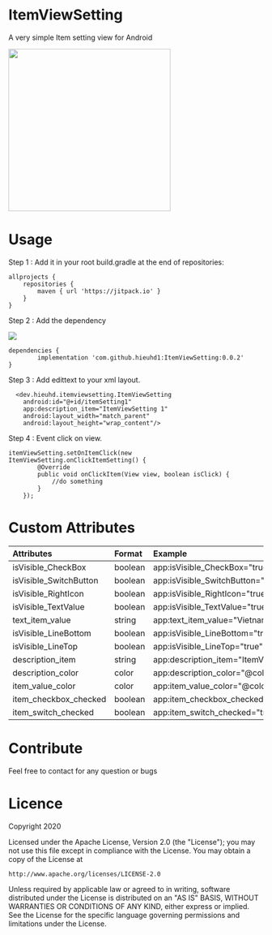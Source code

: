# ItemViewSetting

A very simple Item setting view for Android

<img src="https://user-images.githubusercontent.com/20981474/81314152-fb205500-90b2-11ea-867b-20a5c896a392.png" width="320" />

# Usage

Step 1 : Add it in your root build.gradle at the end of repositories:

	allprojects {
		repositories {
			maven { url 'https://jitpack.io' }
		}
	}
	
Step 2 : Add the dependency

[![](https://jitpack.io/v/hieuhd1/ItemViewSetting.svg)](https://jitpack.io/#hieuhd1/ItemViewSetting/)

	dependencies {
	        implementation 'com.github.hieuhd1:ItemViewSetting:0.0.2'
	}


Step 3 : Add edittext to your xml layout.
      
      <dev.hieuhd.itemviewsetting.ItemViewSetting
        android:id="@+id/itemSetting1"
        app:description_item="ItemViewSetting 1"
        android:layout_width="match_parent"
        android:layout_height="wrap_content"/>

Step 4 : Event click on view.

	itemViewSetting.setOnItemClick(new ItemViewSetting.onClickItemSetting() {
            @Override
            public void onClickItem(View view, boolean isClick) {
                //do something
            }
        });
	
	
# Custom Attributes

    
| Attributes | Format | Example |
| :---         |     :---      |          :--- |
| isVisible_CheckBox   | boolean     |  app:isVisible_CheckBox="true"    |
| isVisible_SwitchButton   | boolean     | app:isVisible_SwitchButton="true"      |   
| isVisible_RightIcon   | boolean     | app:isVisible_RightIcon="true"      | 
| isVisible_TextValue   | boolean     | app:isVisible_TextValue="true"      | 
| text_item_value   | string | app:text_item_value="Vietnamese"      | 
| isVisible_LineBottom   | boolean   | app:isVisible_LineBottom="true"      | 
| isVisible_LineTop   | boolean     | app:isVisible_LineTop="true"     | 
| description_item  | string     |         app:description_item="ItemViewSetting 2"      | 
| description_color   | color     | app:description_color="@color/colorAccent"      | 
| item_value_color   | color     | app:item_value_color="@color/colorPrimary"      | 
| item_checkbox_checked   | boolean     | app:item_checkbox_checked="true"      | 
| item_switch_checked   | boolean    |  app:item_switch_checked="true"      | 

 # Contribute
 
 Feel free to contact for any question or bugs
 
# Licence

Copyright 2020

Licensed under the Apache License, Version 2.0 (the "License");
you may not use this file except in compliance with the License.
You may obtain a copy of the License at

    http://www.apache.org/licenses/LICENSE-2.0

Unless required by applicable law or agreed to in writing, software
distributed under the License is distributed on an "AS IS" BASIS,
WITHOUT WARRANTIES OR CONDITIONS OF ANY KIND, either express or implied.
See the License for the specific language governing permissions and
limitations under the License.
